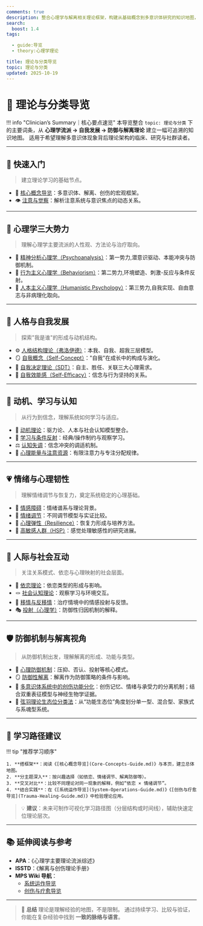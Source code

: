 ```yaml
---
comments: true
description: 整合心理学与解离相关理论框架，构建从基础概念到多意识体研究的知识地图，帮助读者建立系统化理解路径。
search:
  boost: 1.4
tags:

  - guide:导览
  - theory:心理学理论

title: 理论与分类导览
topic: 理论与分类
updated: 2025-10-19
---
```


# 🧩 理论与分类导览

!!! info "Clinician’s Summary｜核心要点速览"
    本导览整合 `topic: 理论与分类` 下的主要词条，从 **心理学流派 → 自我发展 → 防御与解离理论**
    建立一幅可追溯的知识地图。
    适用于希望理解多意识体现象背后理论架构的临床、研究与社群读者。

---

## 🚀 快速入门

> 建立理论学习的基础节点。

- 🧭 [核心概念导览](Core-Concepts-Guide.md)：多意识体、解离、创伤的宏观框架。
- 👁️ [注意与觉察](Attention-Awareness.md)：解析注意系统与意识焦点的动态关系。

---

## 🧠 心理学三大势力

> 理解心理学主要流派的人性观、方法论与治疗取向。

- 🧠 [精神分析心理学（Psychoanalysis）](Psychoanalysis.md)：第一势力,潜意识驱动、本能冲突与防御机制。
- 🧪 [行为主义心理学（Behaviorism）](Behaviorism.md)：第二势力,环境塑造、刺激-反应与条件反射。
- 🌼 [人本主义心理学（Humanistic Psychology）](Humanistic-Psychology.md)：第三势力,自我实现、自由意志与非病理化取向。

---

## 🧠 人格与自我发展

> 探索"我是谁"的形成与动机结构。

- ⚙️ [人格结构理论（弗洛伊德）](Personality-Structure-Theory.md)：本我、自我、超我三层模型。
- 🪞 [自我概念（Self-Concept）](Self-Concept.md)："自我"在成长中的构成与演化。
- 🔑 [自我决定理论（SDT）](Self-Determination-Theory.md)：自主、胜任、关联三大心理需求。
- 💪 [自我效能感（Self-Efficacy）](Self-Efficacy.md)：信念与行为坚持的关系。

---

## 🔄 动机、学习与认知

> 从行为到信念，理解系统如何学习与适应。

- 🚀 [动机理论](Motivation-Theories.md)：驱力论、人本与社会认知模型整合。
- 🧩 [学习与条件反射](Learning-Conditioning.md)：经典/操作制约与观察学习。
- ⚖️ [认知失调](Cognitive-Dissonance.md)：信念冲突的调适机制。
- 🔋 [心理能量与注意资源](Psychic-Energy-Attention.md)：有限注意力与专注分配规律。

---

## 💗 情绪与心理韧性

> 理解情绪调节与恢复力，奠定系统稳定的心理基础。

- 🌈 [情感障碍](Mood-Disorders.md)：情绪谱系与理论背景。
- 🌿 [情绪调节](Emotion-Regulation.md)：不同调节模型与实证比较。
- 🧘 [心理弹性（Resilience）](Psychological-Resilience.md)：恢复力形成与培养方法。
- 🦋 [高敏感人群（HSP）](Highly-Sensitive-Person.md)：感觉处理敏感性的研究进展。

---

## 🤝 人际与社会互动

> 关注关系模式、依恋与心理映射的社会层面。

- 🧸 [依恋理论](Attachment-Theory.md)：依恋类型的形成与影响。
- 🪢 [社会认知理论](Social-Cognitive-Theory.md)：观察学习与环境交互。
- 💬 [移情与反移情](Transference-Countertransference.md)：治疗情境中的情感投射与反馈。
- 🎭 [投射（心理学）](Projection-Psychology.md)：防御性归因机制的解释。

---

## 🛡️ 防御机制与解离视角

> 从防御机制出发，理解解离的形成、功能与类型。

- 🧩 [心理防御机制](Defense-Mechanisms.md)：压抑、否认、投射等核心模式。
- 🪞 [防御性解离](Defensive-Dissociation.md)：解离作为防御策略的条件与影响。
- 🧬 [多意识体系统中的创伤功能分化](Functional-Dissociation-of-Trauma-in-Plural-Systems.md)：创伤记忆、情绪与承受力的分离机制；结合双重表征模型与神经生物学证据。
- 🧭 [弦羽理论生态位分类法](Xianyu-Theory-Niche-Classification.md)：从“功能生态位”角度划分单一型、混合型、家族式与系魂型系统。

---

## 🧩 学习路径建议

!!! tip "推荐学习顺序"

    1. **搭框架**：阅读《[核心概念导览](Core-Concepts-Guide.md)》与本页，建立总体地图。
    2. **分主题深入**：按兴趣选择（如依恋、情绪调节、解离防御等）。
    3. **交叉对比**：比较不同理论对同一现象的解释，例如“依恋 × 情绪调节”。
    4. **结合实践**：在《[系统运作导览](System-Operations-Guide.md)》《[创伤与疗愈导览](Trauma-Healing-Guide.md)》中检验理论应用。

> 💡 **建议**：未来可制作可视化学习路径图（分层结构或时间线），辅助快速定位理论层次。

---

## 📚 延伸阅读与参考

- **APA**：《心理学主要理论流派综述》
- **ISSTD**：《解离与创伤理论手册》
- **MPS Wiki 导航**：
    - [系统运作导览](System-Operations-Guide.md)
    - [创伤与疗愈导览](Trauma-Healing-Guide.md)

---

> 🧭 **总结**
> 理论是理解经验的地图，不是限制。
> 通过持续学习、比较与验证，
> 你能在复杂经验中找到 **一致的脉络与语言**。